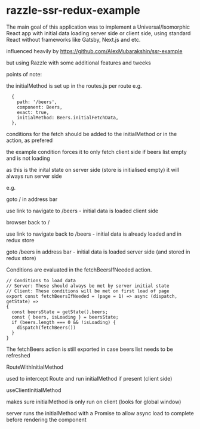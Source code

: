 # razzle-ssr-redux-example

The main goal of this application was to implement a Universal/Isomorphic React app with initial data loading server side or client side, using standard React without frameworks like Gatsby, Next.js and etc.

influenced heavily by https://github.com/AlexMubarakshin/ssr-example 

but using Razzle with some additional features and tweeks

points of note:

the initialMethod is set up in the routes.js per route e.g.
```
  {
    path: '/beers',
    component: Beers,
    exact: true,
    initialMethod: Beers.initialFetchData,
  },
```
conditions for the fetch should be added to the initialMethod or in the action, as prefered

the example condition forces it to only fetch client side if beers list empty and is not loading 

as this is the inital state on server side (store is initialised empty) it will always run server side  

e.g. 

goto / in address bar 

use link to navigate to /beers - initial data is loaded client side

browser back to / 

use link to navigate back to /beers - initial data is already loaded and in redux store

goto /beers in address bar - initial data is loaded server side (and stored in redux store)

Conditions are evaluated in the fetchBeersIfNeeded action.

```
// Conditions to load data
// Server: These should always be met by server initial state
// Client: These conditions will be met on first load of page
export const fetchBeersIfNeeded = (page = 1) => async (dispatch, getState) => 
{
  const beersState = getState().beers;
  const { beers, isLoading } = beersState;
  if (beers.length === 0 && !isLoading) {
    dispatch(fetchBeers())
  }
}
```

The fetchBeers action is still exported in case beers list needs to be refreshed

RouteWithInitialMethod

used to intercept Route and run initialMethod if present (client side)

useClientInitialMethod

makes sure initialMethod is only run on client (looks for global window) 

server runs the initialMethod with a Promise to allow async load to complete before rendering the component
